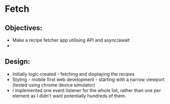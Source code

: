 # Fetch

## Objectives:

- Make a recipe fetcher app utilising API and async/await
- 

## Design:

- Initially logic created - fetching and displaying the recipes
- Styling - mobile first web development - starting with a narrow viewport (tested using chrome device simulator)
-   I implemented one event listener for the whole list, rather than one 
  per element as I didn't want potentially hundreds of them. 


